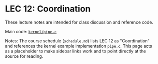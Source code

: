 # LEC 12: Coordination

These lecture notes are intended for class discussion and reference code.

Main code: [`kernel/pipe.c`](/source/xv6-riscv/kernel/pipe.c)

Notes: The course schedule (`schedule.md`) lists LEC 12 as "Coordination" and references the kernel example implementation `pipe.c`. This page acts as a placeholder to make sidebar links work and to point directly at the source for reading.
